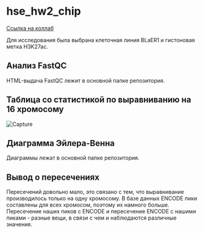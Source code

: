 # hse_hw2_chip

[Ссылка на коллаб](HW2_chip.ipynb)

Для исследования была выбрана клеточная линия BLaER1 и гистоновая метка H3K27ac.

## Анализ FastQC

HTML-выдача FastQC лежит в основной папке репозитория.

## Таблица со статистикой по выравниванию на 16 хромосому
![Capture](https://user-images.githubusercontent.com/77488037/223223218-69e7a92a-e3b6-4738-a20a-37a4f0ffdc99.PNG)

## Диаграмма Эйлера-Венна

Диаграммы лежат в основной папке репозитория.

## Вывод о пересечениях
Пересечений довольно мало, это связано с тем, что выравнивание производилось только на одну хромосому. В базе данных ENCODE пики составлены для всех хромосом, поэтому их намного больше. Пересечение наших пиков с ENCODE и пересечение ENCODE с нашими пиками - разные вещи, в связи с чем и наблюдаются различные значения.
